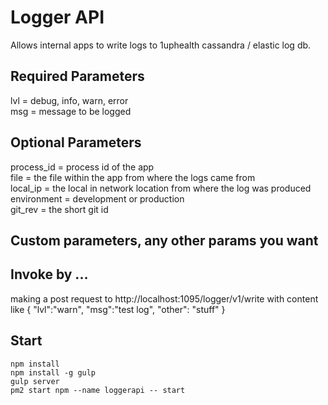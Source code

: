 # Logger API
Allows internal apps to write logs to 1uphealth cassandra / elastic log db.

## Required Parameters
lvl = debug, info, warn, error  
msg = message to be logged  

## Optional Parameters
process_id = process id of the app  
file = the file within the app from where the logs came from  
local_ip = the local in network location from where the log was produced  
environment = development or production  
git_rev = the short git id  

## Custom parameters, any other params you want

## Invoke by ...
making a post request to http://localhost:1095/logger/v1/write
with content like
{
  "lvl":"warn",
  "msg":"test log",
  "other": "stuff"
}

## Start
```
npm install
npm install -g gulp
gulp server
pm2 start npm --name loggerapi -- start
```
